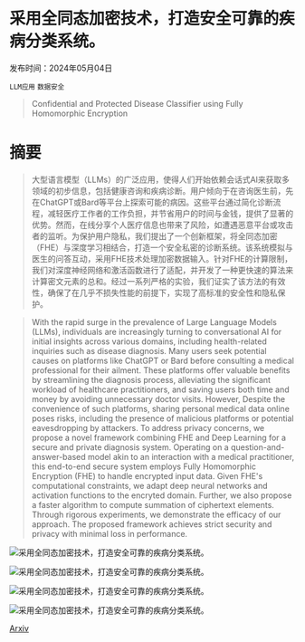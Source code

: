 # 采用全同态加密技术，打造安全可靠的疾病分类系统。

发布时间：2024年05月04日

`LLM应用` `数据安全`

> Confidential and Protected Disease Classifier using Fully Homomorphic Encryption

# 摘要

> 大型语言模型（LLMs）的广泛应用，使得人们开始依赖会话式AI来获取多领域的初步信息，包括健康咨询和疾病诊断。用户倾向于在咨询医生前，先在ChatGPT或Bard等平台上探索可能的病因。这些平台通过简化诊断流程，减轻医疗工作者的工作负担，并节省用户的时间与金钱，提供了显著的优势。然而，在线分享个人医疗信息也带来了风险，如遭遇恶意平台或攻击者的监听。为保护用户隐私，我们提出了一个创新框架，将全同态加密（FHE）与深度学习相结合，打造一个安全私密的诊断系统。该系统模拟与医生的问答互动，采用FHE技术处理加密数据输入。针对FHE的计算限制，我们对深度神经网络和激活函数进行了适配，并开发了一种更快速的算法来计算密文元素的总和。经过一系列严格的实验，我们证实了该方法的有效性，确保了在几乎不损失性能的前提下，实现了高标准的安全性和隐私保护。

> With the rapid surge in the prevalence of Large Language Models (LLMs), individuals are increasingly turning to conversational AI for initial insights across various domains, including health-related inquiries such as disease diagnosis. Many users seek potential causes on platforms like ChatGPT or Bard before consulting a medical professional for their ailment. These platforms offer valuable benefits by streamlining the diagnosis process, alleviating the significant workload of healthcare practitioners, and saving users both time and money by avoiding unnecessary doctor visits. However, Despite the convenience of such platforms, sharing personal medical data online poses risks, including the presence of malicious platforms or potential eavesdropping by attackers. To address privacy concerns, we propose a novel framework combining FHE and Deep Learning for a secure and private diagnosis system. Operating on a question-and-answer-based model akin to an interaction with a medical practitioner, this end-to-end secure system employs Fully Homomorphic Encryption (FHE) to handle encrypted input data. Given FHE's computational constraints, we adapt deep neural networks and activation functions to the encryted domain. Further, we also propose a faster algorithm to compute summation of ciphertext elements. Through rigorous experiments, we demonstrate the efficacy of our approach. The proposed framework achieves strict security and privacy with minimal loss in performance.

![采用全同态加密技术，打造安全可靠的疾病分类系统。](../../..//opt/data/Projects/HuggingArxiv/paper_images/2405.02790/Threat_Secure.jpg)

![采用全同态加密技术，打造安全可靠的疾病分类系统。](../../..//opt/data/Projects/HuggingArxiv/paper_images/2405.02790/FullyConnected_Updated_1.jpg)

![采用全同态加密技术，打造安全可靠的疾病分类系统。](../../..//opt/data/Projects/HuggingArxiv/paper_images/2405.02790/Architecture_Updated_2.jpg)

![采用全同态加密技术，打造安全可靠的疾病分类系统。](../../..//opt/data/Projects/HuggingArxiv/paper_images/2405.02790/poly_reg.jpg)

[Arxiv](https://arxiv.org/abs/2405.02790)